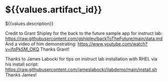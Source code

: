# ${{values.artifact_id}}

${{values.description}}

Credit to Grant Shipley for the back to the future sample app for instruct lab:
https://raw.githubusercontent.com/gshipley/backToTheFuture/main/data.md
And a video of him demonstrating:
https://www.youtube.com/watch?v=ifpPkSM_OKQ
Thanks Grant!

Thanks to James Labocki for tips on instruct lab installation with RHEL via his install script:
https://raw.githubusercontent.com/jameslabocki/ilabdemo/main/install.sh
Thanks James!

